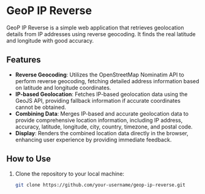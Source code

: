 # GeoP IP Reverse

GeoP IP Reverse is a simple web application that retrieves geolocation details from IP addresses using reverse geocoding. It finds the real latitude and longitude with good accuracy.

## Features

- **Reverse Geocoding**: Utilizes the OpenStreetMap Nominatim API to perform reverse geocoding, fetching detailed address information based on latitude and longitude coordinates.
- **IP-based Geolocation**: Fetches IP-based geolocation data using the GeoJS API, providing fallback information if accurate coordinates cannot be obtained.
- **Combining Data**: Merges IP-based and accurate geolocation data to provide comprehensive location information, including IP address, accuracy, latitude, longitude, city, country, timezone, and postal code.
- **Display**: Renders the combined location data directly in the browser, enhancing user experience by providing immediate feedback.

## How to Use

1. Clone the repository to your local machine:

   ```bash
   git clone https://github.com/your-username/geop-ip-reverse.git
   ```
